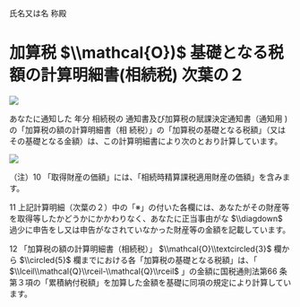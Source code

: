 氏名又は名 称殿

# 加算税 $\\mathcal{O})$ 基礎となる税額の計算明細書(相続税) 次葉の２

![](https://www.nta.go.jp/tmp/2f15286f-39b4-4315-b390-4d3f5d0d7494/images/7b5d47aee3bb8913f9476431c3007a7e516e822c80bf9c493dc301be8727d585.jpg)

あなたに通知した 年分 相続税の 通知書及び加算税の賦課決定通知書（通知用 )の「加算税の額の計算明細書（相 続税）」の「加算税の基礎となる税額」（又はその基礎となる金額）は、この計算明細書により次のとおり計算しています。

![](https://www.nta.go.jp/tmp/2f15286f-39b4-4315-b390-4d3f5d0d7494/images/b8612554a3290f6bace28e3fa9ac6a5f1a4953cd8cfceed24d13e8f0b67ffab3.jpg)

（注）10 「取得財産の価額」には、「相続時精算課税適用財産の価額」を含みます。

11 上記計算明細（次葉の２）中の「※」の付いた各欄には、あなたがその財産等を取得等したかどうかにかかわりなく、あなたに正当事由がな $\\diagdown$ 過少に申告をし又は申告がなされていなかった財産等の金額を記載しています。

12 「加算税の額の計算明細書（相続税）」 $\\mathcal{O}\\textcircled{3}$ 欄から $\\circled{5}$ 欄までにおける各「加算税の基礎となる税額」は、「 $\\lceil\\mathcal{Q}\\rceil-\\mathcal{Q}\\rceil$ 」の金額に国税通則法第66 条第３項の「累積納付税額」を加算した金額を基礎に同項の規定により計算しています。